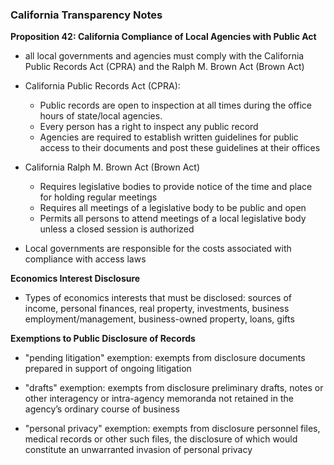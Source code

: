 ### California Transparency Notes

 **Proposition 42: California Compliance of Local Agencies with Public Act**
- all local governments and agencies must comply with the California Public Records Act (CPRA) and the Ralph M. Brown Act (Brown Act)

- California Public Records Act (CPRA):
  - Public records are open to inspection at all times during the office hours of state/local agencies. 
  - Every person has a right to inspect any public record
  - Agencies are required to establish written guidelines for public access to their documents and post these guidelines at their offices

- California Ralph M. Brown Act (Brown Act)
  - Requires legislative bodies to provide notice of the time and place for holding regular meetings
  - Requires all meetings of a legislative body to be public and open
  - Permits all persons to attend meetings of a local legislative body unless a closed session is authorized

- Local governments are responsible for the costs associated with compliance with access laws

**Economics Interest Disclosure** 

- Types of economics interests that must be disclosed: sources of income, personal finances, real property, investments, business employment/management, business-owned property, loans, gifts

**Exemptions to Public Disclosure of Records**

- "pending litigation" exemption: exempts from disclosure documents prepared in support of ongoing litigation

- "drafts" exemption: exempts from disclosure preliminary drafts, notes or other interagency or
intra-agency memoranda not retained in the agency’s ordinary course of business

- "personal privacy" exemption: exempts from disclosure personnel files, medical records or other
such files, the disclosure of which would constitute an unwarranted invasion of personal privacy

